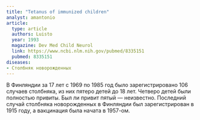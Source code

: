 ```yaml
---
title: "Tetanus of immunized children"
analyst: amantonio
article:
  type: article
  authors: Luisto
  year: 1993
  magazine: Dev Med Child Neurol
  link: https://www.ncbi.nlm.nih.gov/pubmed/8335151
  pubmed: 8335151
diseases:
- Столбняк новорожденных
---
```


В Финляндии за 17 лет с 1969 по 1985 год было зарегистрировано 106 случаев столбняка, из них пятеро детей до 18 лет. Четверо детей были полностью привиты. Был ли привит пятый — неизвестно.
Последний случай столбняка новорожденных в Финляндии был зарегистрирован в 1915 году, а вакцинация была начата в 1957-ом.

